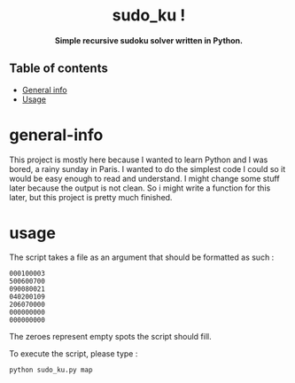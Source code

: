 <h1 align="center"> sudo_ku ! </h1>

</div>

<h4 align="center">Simple recursive sudoku solver written in Python.</h4>


## Table of contents
* [General info](#general-info)
* [Usage](#usage)


# general-info

This project is mostly here because I wanted to learn Python and I was bored, a rainy sunday in Paris. I wanted to do the simplest code I could so it would be easy enough to read and understand.
I might change some stuff later because the output is not clean. So i might write a function for this later, but this project is pretty much finished.

# usage

The script takes a file as an argument that should be formatted as such :

```
000100003
500600700
090080021
040200109
206070000
000000000
000000000
```

The zeroes represent empty spots the script should fill.

To execute the script, please type :

```bash
python sudo_ku.py map
```


